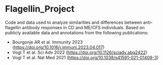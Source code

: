 # Flagellin_Project
Code and data used to analyze similarities and differences between anti-flagellin antibody responses in CD and ME/CFS individuals.
Based on publicly available data and annotations from the following publications:
- Bourgonje AR et al. Immunity 2023 (https://doi.org/10.1016/j.immuni.2023.04.017)
- Vogl T et al. Sci Adv 2022 (https://doi.org/10.1126/sciadv.abq2422)
- Vogl T et al. Nat Med 2021 (https://doi.org/10.1038/s41591-021-01409-3)
